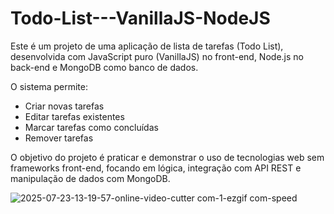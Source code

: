 # Todo-List---VanillaJS-NodeJS

Este é um projeto de uma aplicação de lista de tarefas (Todo List), desenvolvida com JavaScript puro (VanillaJS) no front-end, Node.js no back-end e MongoDB como banco de dados.

O sistema permite:
- Criar novas tarefas
- Editar tarefas existentes
- Marcar tarefas como concluídas
- Remover tarefas

O objetivo do projeto é praticar e demonstrar o uso de tecnologias web sem frameworks front-end, focando em lógica, integração com API REST e manipulação de dados com MongoDB.


![2025-07-23-13-19-57-_online-video-cutter com_-_1_-ezgif com-speed](https://github.com/user-attachments/assets/74883500-be1a-4b31-8ec8-30b49634ce65)
